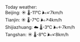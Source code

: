 Today weather:  
Beijing: ☀️   🌡️-11°C 🌬️↙7km/h  
Tianjin: ☀️   🌡️-7°C 🌬️↗4km/h  
Shijiazhuang: ☁️   🌡️-3°C 🌬️←7km/h  
Tangshan: ☀️   🌡️-8°C 🌬️↙8km/h  
